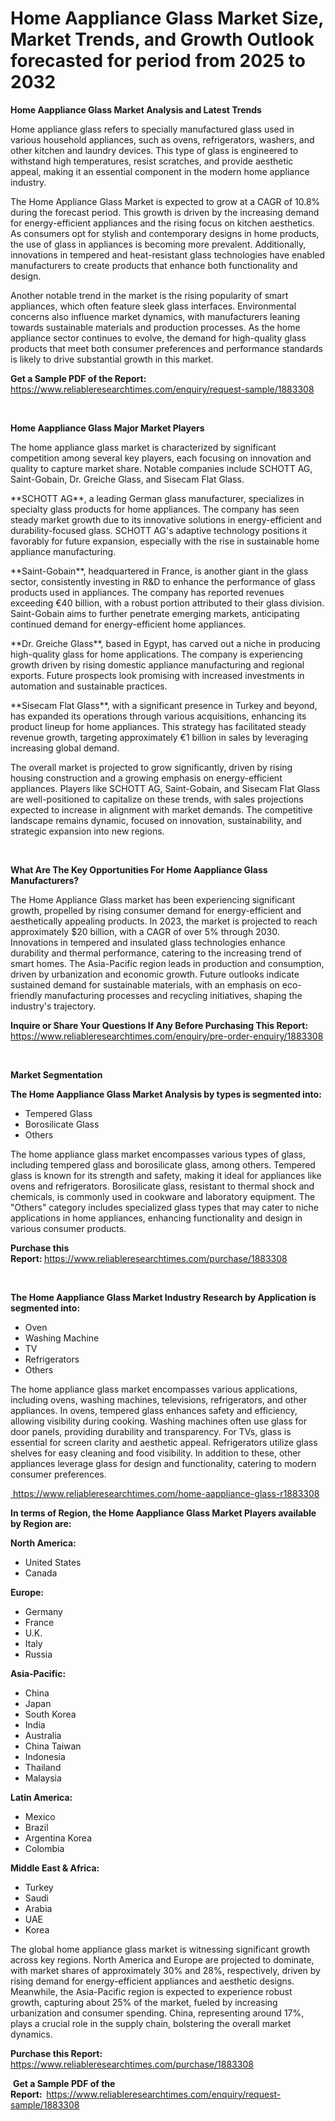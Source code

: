 <p><h1>Home Aappliance Glass Market Size, Market Trends, and Growth Outlook forecasted for period from 2025 to 2032</h1></p><p><strong>Home Aappliance Glass Market Analysis and Latest Trends</strong></p>
<p><p>Home appliance glass refers to specially manufactured glass used in various household appliances, such as ovens, refrigerators, washers, and other kitchen and laundry devices. This type of glass is engineered to withstand high temperatures, resist scratches, and provide aesthetic appeal, making it an essential component in the modern home appliance industry.</p><p>The Home Appliance Glass Market is expected to grow at a CAGR of 10.8% during the forecast period. This growth is driven by the increasing demand for energy-efficient appliances and the rising focus on kitchen aesthetics. As consumers opt for stylish and contemporary designs in home products, the use of glass in appliances is becoming more prevalent. Additionally, innovations in tempered and heat-resistant glass technologies have enabled manufacturers to create products that enhance both functionality and design.</p><p>Another notable trend in the market is the rising popularity of smart appliances, which often feature sleek glass interfaces. Environmental concerns also influence market dynamics, with manufacturers leaning towards sustainable materials and production processes. As the home appliance sector continues to evolve, the demand for high-quality glass products that meet both consumer preferences and performance standards is likely to drive substantial growth in this market.</p></p>
<p><strong>Get a Sample PDF of the Report:&nbsp;</strong> <a href="https://www.reliableresearchtimes.com/enquiry/request-sample/1883308?utm_campaign=2641&utm_medium=2&utm_source=Github&utm_content=ia&utm_term=12042025&utm_id=home-aappliance-glass">https://www.reliableresearchtimes.com/enquiry/request-sample/1883308</a></p>
<p>&nbsp;</p>
<p><strong>Home Aappliance Glass Major Market Players</strong></p>
<p><p>The home appliance glass market is characterized by significant competition among several key players, each focusing on innovation and quality to capture market share. Notable companies include SCHOTT AG, Saint-Gobain, Dr. Greiche Glass, and Sisecam Flat Glass.</p><p>**SCHOTT AG**, a leading German glass manufacturer, specializes in specialty glass products for home appliances. The company has seen steady market growth due to its innovative solutions in energy-efficient and durability-focused glass. SCHOTT AG's adaptive technology positions it favorably for future expansion, especially with the rise in sustainable home appliance manufacturing.</p><p>**Saint-Gobain**, headquartered in France, is another giant in the glass sector, consistently investing in R&D to enhance the performance of glass products used in appliances. The company has reported revenues exceeding €40 billion, with a robust portion attributed to their glass division. Saint-Gobain aims to further penetrate emerging markets, anticipating continued demand for energy-efficient home appliances.</p><p>**Dr. Greiche Glass**, based in Egypt, has carved out a niche in producing high-quality glass for home applications. The company is experiencing growth driven by rising domestic appliance manufacturing and regional exports. Future prospects look promising with increased investments in automation and sustainable practices.</p><p>**Sisecam Flat Glass**, with a significant presence in Turkey and beyond, has expanded its operations through various acquisitions, enhancing its product lineup for home appliances. This strategy has facilitated steady revenue growth, targeting approximately €1 billion in sales by leveraging increasing global demand.</p><p>The overall market is projected to grow significantly, driven by rising housing construction and a growing emphasis on energy-efficient appliances. Players like SCHOTT AG, Saint-Gobain, and Sisecam Flat Glass are well-positioned to capitalize on these trends, with sales projections expected to increase in alignment with market demands. The competitive landscape remains dynamic, focused on innovation, sustainability, and strategic expansion into new regions.</p></p>
<p>&nbsp;</p>
<p><strong>What Are The Key Opportunities For Home Aappliance Glass Manufacturers?</strong></p>
<p><p>The Home Appliance Glass market has been experiencing significant growth, propelled by rising consumer demand for energy-efficient and aesthetically appealing products. In 2023, the market is projected to reach approximately $20 billion, with a CAGR of over 5% through 2030. Innovations in tempered and insulated glass technologies enhance durability and thermal performance, catering to the increasing trend of smart homes. The Asia-Pacific region leads in production and consumption, driven by urbanization and economic growth. Future outlooks indicate sustained demand for sustainable materials, with an emphasis on eco-friendly manufacturing processes and recycling initiatives, shaping the industry's trajectory.</p></p>
<p><strong>Inquire or Share Your Questions If Any Before Purchasing This Report:</strong> <a href="https://www.reliableresearchtimes.com/enquiry/pre-order-enquiry/1883308?utm_campaign=2641&utm_medium=2&utm_source=Github&utm_content=ia&utm_term=12042025&utm_id=home-aappliance-glass">https://www.reliableresearchtimes.com/enquiry/pre-order-enquiry/1883308</a></p>
<p>&nbsp;</p>
<p><strong>Market Segmentation</strong></p>
<p><strong>The Home Aappliance Glass Market Analysis by types is segmented into:</strong></p>
<p><ul><li>Tempered Glass</li><li>Borosilicate Glass</li><li>Others</li></ul></p>
<p><p>The home appliance glass market encompasses various types of glass, including tempered glass and borosilicate glass, among others. Tempered glass is known for its strength and safety, making it ideal for appliances like ovens and refrigerators. Borosilicate glass, resistant to thermal shock and chemicals, is commonly used in cookware and laboratory equipment. The "Others" category includes specialized glass types that may cater to niche applications in home appliances, enhancing functionality and design in various consumer products.</p></p>
<p><strong>Purchase this Report:&nbsp;</strong><a href="https://www.reliableresearchtimes.com/purchase/1883308?utm_campaign=2641&utm_medium=2&utm_source=Github&utm_content=ia&utm_term=12042025&utm_id=home-aappliance-glass">https://www.reliableresearchtimes.com/purchase/1883308</a></p>
<p>&nbsp;</p>
<p><strong>The Home Aappliance Glass Market Industry Research by Application is segmented into:</strong></p>
<p><ul><li>Oven</li><li>Washing Machine</li><li>TV</li><li>Refrigerators</li><li>Others</li></ul></p>
<p><p>The home appliance glass market encompasses various applications, including ovens, washing machines, televisions, refrigerators, and other appliances. In ovens, tempered glass enhances safety and efficiency, allowing visibility during cooking. Washing machines often use glass for door panels, providing durability and transparency. For TVs, glass is essential for screen clarity and aesthetic appeal. Refrigerators utilize glass shelves for easy cleaning and food visibility. In addition to these, other appliances leverage glass for design and functionality, catering to modern consumer preferences.</p></p>
<p><a href="https://www.reliableresearchtimes.com/home-aappliance-glass-r1883308?utm_campaign=2641&utm_medium=2&utm_source=Github&utm_content=ia&utm_term=12042025&utm_id=home-aappliance-glass">&nbsp;https://www.reliableresearchtimes.com/home-aappliance-glass-r1883308</a></p>
<p><strong>In terms of Region, the Home Aappliance Glass Market Players available by Region are:</strong></p>
<p>
    <p> <strong> North America: </strong>
        <ul>
            <li>United States</li>
            <li>Canada</li>
        </ul>
        </p> 
    <p> <strong> Europe: </strong>
        <ul>
            <li>Germany</li>
            <li>France</li>
            <li>U.K.</li>
            <li>Italy</li>
            <li>Russia</li>
        </ul>
        </p> 
    <p> <strong> Asia-Pacific: </strong>
        <ul>
            <li>China</li>
            <li>Japan</li>
            <li>South Korea</li>
            <li>India</li>
            <li>Australia</li>
            <li>China Taiwan</li>
            <li>Indonesia</li>
            <li>Thailand</li>
            <li>Malaysia</li>
        </ul>
        </p> 
    <p> <strong> Latin America: </strong>
        <ul>
            <li>Mexico</li>
            <li>Brazil</li>
            <li>Argentina Korea</li>
            <li>Colombia</li>
        </ul>
        </p> 
    <p> <strong> Middle East & Africa: </strong>
        <ul>
            <li>Turkey</li>
            <li>Saudi</li>
            <li>Arabia</li>
            <li>UAE</li>
            <li>Korea</li>
        </ul>
    </p>
    </p>
<p><p>The global home appliance glass market is witnessing significant growth across key regions. North America and Europe are projected to dominate, with market shares of approximately 30% and 28%, respectively, driven by rising demand for energy-efficient appliances and aesthetic designs. Meanwhile, the Asia-Pacific region is expected to experience robust growth, capturing about 25% of the market, fueled by increasing urbanization and consumer spending. China, representing around 17%, plays a crucial role in the supply chain, bolstering the overall market dynamics.</p></p>
<p><strong>Purchase this Report: </strong><a href="https://www.reliableresearchtimes.com/purchase/1883308?utm_campaign=2641&utm_medium=2&utm_source=Github&utm_content=ia&utm_term=12042025&utm_id=home-aappliance-glass">https://www.reliableresearchtimes.com/purchase/1883308</a></p>
<p>&nbsp;<strong>Get a Sample PDF of the Report:&nbsp;&nbsp;</strong><a href="https://www.reliableresearchtimes.com/enquiry/request-sample/1883308?utm_campaign=2641&utm_medium=2&utm_source=Github&utm_content=ia&utm_term=12042025&utm_id=home-aappliance-glass">https://www.reliableresearchtimes.com/enquiry/request-sample/1883308</a></p>
<p><strong></strong></p>
<p><p></p><p></p><p></p></p>